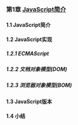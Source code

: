 ### 第1章 [JavaScript简介](./readme.md)
#### 1.1 JavaScript简介
#### 1.2 JavaScript实现
##### 1.2.1 ECMAScript
##### 1.2.2 文档对象模型(DOM)
##### 1.2.3 浏览器对象模型(BOM)
#### 1.3 JavaScript版本
#### 1.4 小结